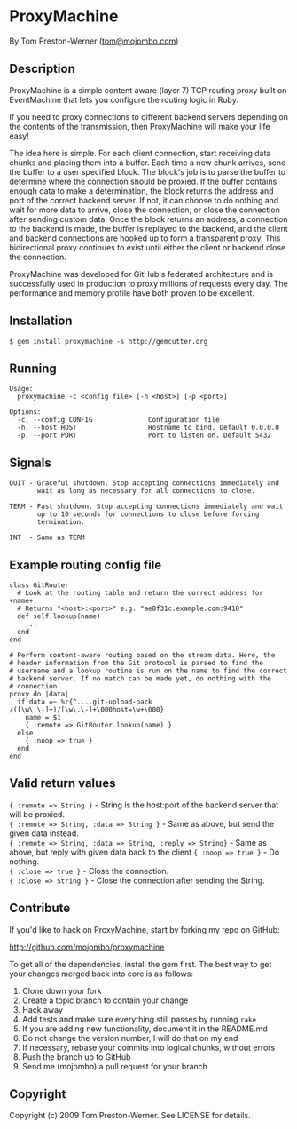 ProxyMachine
============

By Tom Preston-Werner (tom@mojombo.com)


Description
-----------

ProxyMachine is a simple content aware (layer 7) TCP routing proxy built on
EventMachine that lets you configure the routing logic in Ruby.

If you need to proxy connections to different backend servers depending on the
contents of the transmission, then ProxyMachine will make your life easy!

The idea here is simple. For each client connection, start receiving data
chunks and placing them into a buffer. Each time a new chunk arrives, send the
buffer to a user specified block. The block's job is to parse the buffer to
determine where the connection should be proxied. If the buffer contains
enough data to make a determination, the block returns the address and port of
the correct backend server. If not, it can choose to do nothing and wait for
more data to arrive, close the connection, or close the connection after
sending custom data. Once the block returns an address, a connection to the
backend is made, the buffer is replayed to the backend, and the client and
backend connections are hooked up to form a transparent proxy. This
bidirectional proxy continues to exist until either the client or backend
close the connection.

ProxyMachine was developed for GitHub's federated architecture and is
successfully used in production to proxy millions of requests every day. The
performance and memory profile have both proven to be excellent.


Installation
------------

    $ gem install proxymachine -s http://gemcutter.org


Running
-------

    Usage:
      proxymachine -c <config file> [-h <host>] [-p <port>]

    Options:
      -c, --config CONFIG              Configuration file
      -h, --host HOST                  Hostname to bind. Default 0.0.0.0
      -p, --port PORT                  Port to listen on. Default 5432


Signals
-------

    QUIT - Graceful shutdown. Stop accepting connections immediately and
           wait as long as necessary for all connections to close.

    TERM - Fast shutdown. Stop accepting connections immediately and wait
           up to 10 seconds for connections to close before forcing
           termination.

    INT  - Same as TERM


Example routing config file
---------------------------

    class GitRouter
      # Look at the routing table and return the correct address for +name+
      # Returns "<host>:<port>" e.g. "ae8f31c.example.com:9418"
      def self.lookup(name)
        ...
      end
    end

    # Perform content-aware routing based on the stream data. Here, the
    # header information from the Git protocol is parsed to find the 
    # username and a lookup routine is run on the name to find the correct
    # backend server. If no match can be made yet, do nothing with the
    # connection.
    proxy do |data|
      if data =~ %r{^....git-upload-pack /([\w\.\-]+)/[\w\.\-]+\000host=\w+\000}
        name = $1
        { :remote => GitRouter.lookup(name) }
      else
        { :noop => true }
      end
    end


Valid return values
-------------------

`{ :remote => String }` - String is the host:port of the backend server that will be proxied.  
`{ :remote => String, :data => String }` - Same as above, but send the given data instead.  
`{ :remote => String, :data => String, :reply => String}` - Same as above, but reply with given data back to the client
`{ :noop => true }` - Do nothing.  
`{ :close => true }` - Close the connection.  
`{ :close => String }` - Close the connection after sending the String.  


Contribute
----------

If you'd like to hack on ProxyMachine, start by forking my repo on GitHub:

http://github.com/mojombo/proxymachine

To get all of the dependencies, install the gem first. The best way to get
your changes merged back into core is as follows:

1. Clone down your fork
1. Create a topic branch to contain your change
1. Hack away
1. Add tests and make sure everything still passes by running `rake`
1. If you are adding new functionality, document it in the README.md
1. Do not change the version number, I will do that on my end
1. If necessary, rebase your commits into logical chunks, without errors
1. Push the branch up to GitHub
1. Send me (mojombo) a pull request for your branch


Copyright
---------

Copyright (c) 2009 Tom Preston-Werner. See LICENSE for details.
